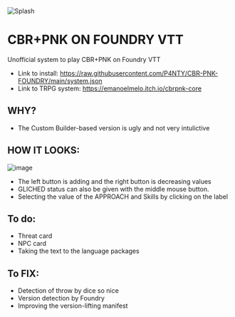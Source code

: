  ![Splash](https://raw.githubusercontent.com/P4NTY/CBR-PNK-FOUNDRY/main/assets/CBRPNK_splash.webp)
# CBR+PNK ON FOUNDRY VTT
Unofficial system to play CBR+PNK on Foundry VTT
- Link to install: https://raw.githubusercontent.com/P4NTY/CBR-PNK-FOUNDRY/main/system.json
- Link to TRPG system: https://emanoelmelo.itch.io/cbrpnk-core
 
## WHY?
- The Custom Builder-based version is ugly and not very intulictive

## HOW IT LOOKS:
![image](https://github.com/P4NTY/CBR-PNK-FOUNDRY/blob/main/assets/image.png?raw=true)
- The left button is adding and the right button is decreasing values
- GLICHED status can also be given with the middle mouse button.
- Selecting the value of the APPROACH and Skills by clicking on the label

## To do:
- Threat card
- NPC card
- Taking the text to the language packages

## To FIX:
- Detection of throw by dice so nice
- Version detection by Foundry
- Improving the version-lifting manifest
